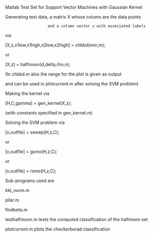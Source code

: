 Matlab Test Set for Support Vector Machines with Gaussian Kernel


Generating test data,  a matrix X whose colums are the data points

                       and a column vector z with associated labels
                       
via

   [X,z,x1low,x1high,x2low,x2high] = chkbd(nnn,m);
   
or

   [X,z] = halfmoon(d,delta,rho,n);
   
(In chkbd.m also the range for the plot is given as output

and can be used in plotcurrent.m after solving the SVM problem)


Making the kernel via

   [H,C,gamma] = gen_kernel(X,z);
   
(with constants specified in gen_kernel.m)


Solving the SVM problem via

   [x,outfile] = sweep(H,z,C);
   
or

   [x,outfile] = gsmo(H,z,C);
   
or

   [x,outfile] = rsmo(H,z,C);
   

Sub-programs used are

kkt_norm.m

pilar.m

findbeta.m


testhalfmoon.m tests the computed classification of the halfmoon set

plotcurrent.m plots the checkerborad classification
